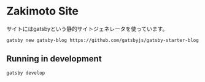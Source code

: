 # Zakimoto Site

サイトにはgatsbyという静的サイトジェネレータを使っています。

`gatsby new gatsby-blog https://github.com/gatsbyjs/gatsby-starter-blog`

## Running in development
`gatsby develop`

